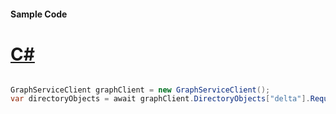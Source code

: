 #### Sample Code
# [C#](#tab/Csharp)

```C#

GraphServiceClient graphClient = new GraphServiceClient();
var directoryObjects = await graphClient.DirectoryObjects["delta"].Request().GetAsync();

```